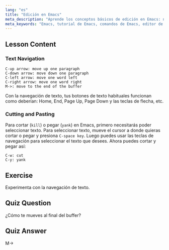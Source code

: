 ```yaml
---
lang: "es"
title: "Edición en Emacs"
meta_description: "Aprende los conceptos básicos de edición en Emacs: navega por el texto, corta y pega de manera eficiente. Esta guía para principiantes te ayuda a dominar los comandos esenciales de Emacs para Linux."
meta_keywords: "Emacs, tutorial de Emacs, comandos de Emacs, editor de texto, editor de Linux, navegación en Emacs, Emacs para principiantes, guía de Emacs"
---
```


## Lesson Content

### Text Navigation

```
C-up arrow: move up one paragraph
C-down arrow: move down one paragraph
C-left arrow: move one word left
C-right arrow: move one word right
M->: move to the end of the buffer
```

Con la navegación de texto, tus botones de texto habituales funcionan como deberían: Home, End, Page Up, Page Down y las teclas de flecha, etc.

### Cutting and Pasting

Para cortar (`kill`) o pegar (`yank`) en Emacs, primero necesitarás poder seleccionar texto. Para seleccionar texto, mueve el cursor a donde quieras cortar o pegar y presiona `C-space key`. Luego puedes usar las teclas de navegación para seleccionar el texto que desees. Ahora puedes cortar y pegar así:

```
C-w: cut
C-y: yank
```

## Exercise

Experimenta con la navegación de texto.

## Quiz Question

¿Cómo te mueves al final del buffer?

## Quiz Answer

M->
